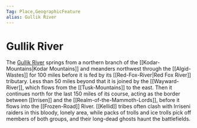 ```yaml
---
Tag: Place,GeographicFeature
alias: Gullik River
---
```

# Gullik River
The [Gullik River](https://pathfinderwiki.com/wiki/Gullik_River) springs from a northern branch of the [[Kodar-Mountains|Kodar Mountains]] and meanders northwest through the [[Algid-Wastes]] for 100 miles before it is fed by its [[Red-Fox-River|Red Fox River]] tributary. Less than 50 miles beyond that it is joined by the [[Wayward-River]], which flows from the [[Tusk-Mountains]] to the east. Then it continues north for the last 150 miles of its course, acting as the border between [[Irrisen]] and the [[Realm-of-the-Mammoth-Lords]], before it flows into the [[Frozen-Road]] River. [[Kellid]] tribes often clash with Irriseni raiders in this bloody, lonely area, while packs of trolls and ice trolls pick off members of both groups, and their long-dead ghosts haunt the battlefields. 